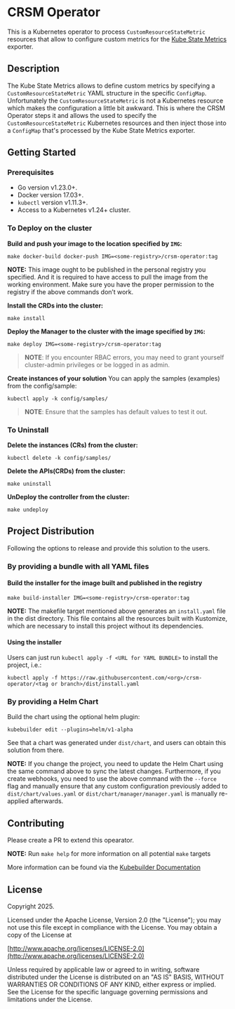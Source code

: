 # CRSM Operator

This is a Kubernetes operator to process `CustomResourceStateMetric` resources
that allow to configure custom metrics for the [Kube State
Metrics](https://github.com/kubernetes/kube-state-metrics/) exporter.

## Description

The Kube State Metrics allows to define custom metrics by specifying a
`CustomResourceStateMetric` YAML structure in the specific `ConfigMap`.
Unfortunately the `CustomResourceStateMetric` is not a Kubernetes resource which
makes the configuration a little bit awkward. This is where the CRSM Operator
steps it and allows the used to specify the `CustomResourceStateMetric`
Kubernetes resources and then inject those into a `ConfigMap` that's processed
by the Kube State Metrics exporter.

## Getting Started

### Prerequisites

- Go version v1.23.0+.
- Docker version 17.03+.
- `kubectl` version v1.11.3+.
- Access to a Kubernetes v1.24+ cluster.

### To Deploy on the cluster

**Build and push your image to the location specified by `IMG`:**

```shell
make docker-build docker-push IMG=<some-registry>/crsm-operator:tag
```

**NOTE:** This image ought to be published in the personal registry you specified.
And it is required to have access to pull the image from the working environment.
Make sure you have the proper permission to the registry if the above commands don’t work.

**Install the CRDs into the cluster:**

```shell
make install
```

**Deploy the Manager to the cluster with the image specified by `IMG`:**

```shell
make deploy IMG=<some-registry>/crsm-operator:tag
```

> **NOTE**: If you encounter RBAC errors, you may need to grant yourself cluster-admin
privileges or be logged in as admin.

**Create instances of your solution**
You can apply the samples (examples) from the config/sample:

```shell
kubectl apply -k config/samples/
```

>**NOTE**: Ensure that the samples has default values to test it out.

### To Uninstall

**Delete the instances (CRs) from the cluster:**

```shell
kubectl delete -k config/samples/
```

**Delete the APIs(CRDs) from the cluster:**

```shell
make uninstall
```

**UnDeploy the controller from the cluster:**

```shell
make undeploy
```

## Project Distribution

Following the options to release and provide this solution to the users.

### By providing a bundle with all YAML files

#### Build the installer for the image built and published in the registry

```shell
make build-installer IMG=<some-registry>/crsm-operator:tag
```

**NOTE:** The makefile target mentioned above generates an `install.yaml`
file in the dist directory. This file contains all the resources built
with Kustomize, which are necessary to install this project without its
dependencies.

#### Using the installer

Users can just run `kubectl apply -f <URL for YAML BUNDLE>` to install
the project, i.e.:

```shell
kubectl apply -f https://raw.githubusercontent.com/<org>/crsm-operator/<tag or branch>/dist/install.yaml
```

### By providing a Helm Chart

Build the chart using the optional helm plugin:

```shell
kubebuilder edit --plugins=helm/v1-alpha
```

See that a chart was generated under `dist/chart`, and users can obtain this
solution from there.

**NOTE:** If you change the project, you need to update the Helm Chart
using the same command above to sync the latest changes. Furthermore,
if you create webhooks, you need to use the above command with
the `--force` flag and manually ensure that any custom configuration
previously added to `dist/chart/values.yaml` or `dist/chart/manager/manager.yaml`
is manually re-applied afterwards.

## Contributing

Please create a PR to extend this opearator.

**NOTE:** Run `make help` for more information on all potential `make` targets

More information can be found via the [Kubebuilder Documentation](https://book.kubebuilder.io/introduction.html)

## License

Copyright 2025.

Licensed under the Apache License, Version 2.0 (the "License");
you may not use this file except in compliance with the License.
You may obtain a copy of the License at

[http://www.apache.org/licenses/LICENSE-2.0](http://www.apache.org/licenses/LICENSE-2.0)

Unless required by applicable law or agreed to in writing, software
distributed under the License is distributed on an "AS IS" BASIS,
WITHOUT WARRANTIES OR CONDITIONS OF ANY KIND, either express or implied.
See the License for the specific language governing permissions and
limitations under the License.
